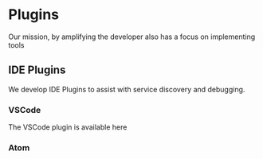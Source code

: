 # Plugins
Our mission, by amplifying the developer also has a focus on implementing tools

## IDE Plugins
We develop IDE Plugins to assist with service discovery and debugging.

### VSCode

The VSCode plugin is available here

### Atom
